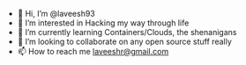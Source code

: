 - 👋 Hi, I’m @laveesh93
- 👀 I’m interested in Hacking my way through life
- 🌱 I’m currently learning Containers/Clouds, the shenanigans 
- 💞️ I’m looking to collaborate on any open source stuff really
- 📫 How to reach me laveeshr@gmail.com

<!---
laveesh93/laveesh93 is a ✨ special ✨ repository because its `README.md` (this file) appears on your GitHub profile.
You can click the Preview link to take a look at your changes.
--->
